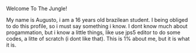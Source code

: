 Welcome To The Jungle!

My name is Augusto, i am a 16 years old brazilean student.
I being obliged to do this profile, so i must say something i know.
I dont know much about progammation, but i know a little things,
like use jps5 editor to do some codes, a litte of scratch (i dont like that).
This is 1% about me, but it is what it is.







<!--
**AugustoOProprio/AugustoOProprio** is a ✨ _special_ ✨ repository because its `README.md` (this file) appears on your GitHub profile.

Here are some ideas to get you started:

- 🔭 I’m currently working on ...
- 🌱 I’m currently learning ...
- 👯 I’m looking to collaborate on ...
- 🤔 I’m looking for help with ...
- 💬 Ask me about ...
- 📫 How to reach me: ...
- 😄 Pronouns: ...
- ⚡ Fun fact: ...
-->
